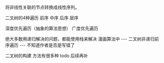 将非线性关联的节点转换成线性序列。

二叉树的4种遍历
    前序
    中序
    后序
    层序

 深度优先遍历（抽象的算法思想）
 广度优先遍历

 绝大多数用递归解决的问题，都能使用栈来解决
    漫画算法中 --- 二叉树非递归前序遍历  --- 不知道作者是否是写错了


二叉树的构建 方法有很多种 todo 后续再补

